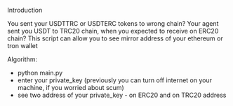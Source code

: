 Introduction

You sent your USDTTRC or USDTERC tokens to wrong chain?
Your agent sent you USDT to TRC20 chain, when you expected to receive on ERC20 chain? 
This script can allow you to see mirror address of your ethereum or tron wallet


Algorithm:
- python main.py
- enter your private_key (previously you can turn off internet on your machine, if you worried about scum)
- see two address of your private_key - on ERC20 and on TRC20 address
